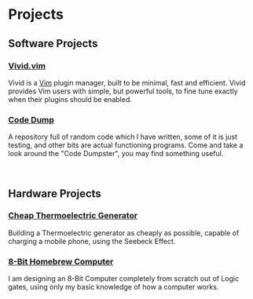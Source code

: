 # Projects

<!-- METADATA
###AUTHOR###:Alex Vear
-->

## Software Projects

### [Vivid.vim](https://github.com/axvr/vivid.vim)

Vivid is a [Vim](https://www.vim.org) plugin manager, built to be minimal, fast
and efficient. Vivid provides Vim users with simple, but powerful tools, to
fine tune exactly when their plugins should be enabled.

### [Code Dump](https://github.com/axvr/codedump)

A repository full of random code which I have written, some of it is just
testing, and other bits are actual functioning programs. Come and take a look
around the "Code Dumpster", you may find something useful.

<br>

## Hardware Projects

### [Cheap Thermoelectric Generator](/projects/TEG)

Building a Thermoelectric generator as cheaply as possible, capable of charging
a mobile phone, using the Seebeck Effect.

### [8-Bit Homebrew Computer](/projects/8-Bit-HBC)

I am designing an 8-Bit Computer completely from scratch out of Logic gates,
using only my basic knowledge of how a computer works.
